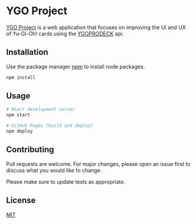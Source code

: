 # YGO Project

[YGO Project](https://paanchoz.github.io/ygo-project/) is a web application that focuses on improving the UI and UX of Yu-Gi-Oh! cards using the [YGOPRODECK](https://db.ygoprodeck.com/api-guide/) api.

## Installation

Use the package manager [npm](https://nodejs.org/) to install node packages.

```bash
npm install
```

## Usage

```bash
# React development server
npm start

# GitHub Pages (build and deploy)
npm deploy
```

## Contributing
Pull requests are welcome. For major changes, please open an issue first to discuss what you would like to change.

Please make sure to update tests as appropriate.

## License
[MIT](https://choosealicense.com/licenses/mit/)
